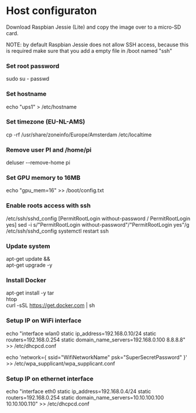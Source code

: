 # Host configuraton
Download Raspbian Jessie (Lite) and copy the image over to a micro-SD card.

NOTE: by default Raspbian Jessie does not allow SSH access, because this is required make sure that you add a empty file in /boot named "ssh"



### Set root password
sudo su -
passwd

### Set hostname
echo "ups1" > /etc/hostname

### Set timezone (EU-NL-AMS)
cp -rf /usr/share/zoneinfo/Europe/Amsterdam /etc/localtime

### Remove user PI and /home/pi
deluser --remove-home pi

### Set GPU memory to 16MB
echo "gpu_mem=16" >> /boot/config.txt

### Enable roots access with ssh
/etc/ssh/sshd_config [PermitRootLogin without-password / PermitRootLogin yes]
sed -i s/"PermitRootLogin without-password"/"PermitRootLogin yes"/g /etc/ssh/sshd_config
systemctl restart ssh

### Update system
apt-get update && \
apt-get upgrade -y

### Install Docker
apt-get install -y tar \
                htop <br>
curl -sSL https://get.docker.com | sh


### Setup IP on WiFi interface
echo "interface wlan0
static ip_address=192.168.0.10/24
static routers=192.168.0.254
static domain_name_servers=192.168.0.100 8.8.8.8" >> /etc/dhcpcd.conf

echo 'network={
              ssid="WifiNetworkName"
              psk="SuperSecretPassword"
}' >> /etc/wpa_supplicant/wpa_supplicant.conf


### Setup IP on ethernet interface
echo "interface eth0
static ip_address=192.168.0.4/24
static routers=192.168.0.254
static domain_name_servers=10.10.100.100 10.10.100.110" >> /etc/dhcpcd.conf
